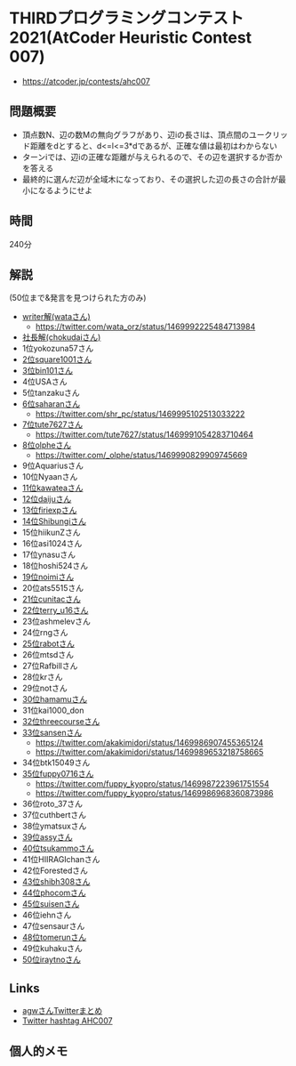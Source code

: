 # THIRDプログラミングコンテスト2021(AtCoder Heuristic Contest 007)
- https://atcoder.jp/contests/ahc007

## 問題概要
- 頂点数N、辺の数Mの無向グラフがあり、辺iの長さlは、頂点間のユークリッド距離をdとすると、d<=l<=3*dであるが、正確な値は最初はわからない
- ターンiでは、辺iの正確な距離が与えられるので、その辺を選択するか否かを答える
- 最終的に選んだ辺が全域木になっており、その選択した辺の長さの合計が最小になるようにせよ

## 時間
240分

## 解説
(50位まで&発言を見つけられた方のみ)

- [writer解(wataさん)](https://twitter.com/wata_orz/status/1469986628517376004)
    - https://twitter.com/wata_orz/status/1469992225484713984
- [社長解(chokudaiさん)](https://twitter.com/chokudai/status/1469987427393892353)
- 1位yokozuna57さん
- [2位square1001さん](https://twitter.com/square10011/status/1469986298685722633)
- [3位bin101さん](https://twitter.com/5bin101/status/1469992023121924101)
- 4位USAさん
- 5位tanzakuさん
- [6位saharanさん](https://twitter.com/shr_pc/status/1469989780809478147)
    - https://twitter.com/shr_pc/status/1469995102513033222
- [7位tute7627さん](https://twitter.com/tute7627/status/1469986542563491840)
    - https://twitter.com/tute7627/status/1469991054283710464
- [8位olpheさん](https://twitter.com/_olphe/status/1469985927556927494)
    - https://twitter.com/_olphe/status/1469990829909745669
- 9位Aquariusさん
- 10位Nyaanさん
- [11位kawateaさん](https://twitter.com/kawatea03/status/1469987323610013700)
- [12位daijuさん](https://twitter.com/WniKwo/status/1469987016536629248)
- [13位firiexpさん](https://twitter.com/m_idiri/status/1469986645013561346)
- [14位Shibungiさん](https://twitter.com/Shibungi_kyopro/status/1469987076926238720)
- 15位hiikunZさん
- 16位asi1024さん
- 17位ynasuさん
- 18位hoshi524さん
- [19位noimiさん](https://twitter.com/noimi_kyopro/status/1469986997582594050)
- 20位ats5515さん
- [21位cunitacさん](https://twitter.com/CUteNeuron/status/1469987798388453381)
- [22位terry_u16さん](https://twitter.com/terry_u16/status/1469991344982888448)
- 23位ashmelevさん
- 24位rngさん
- [25位rabotさん](https://twitter.com/tanaka_a8/status/1470010825666891785)
- 26位mtsdさん
- 27位Rafbillさん
- 28位krさん
- 29位notさん
- [30位hamamuさん](https://twitter.com/hamamu_kyopro/status/1470007379609931777)
- 31位kai1000_don
- [32位threecourseさん](https://twitter.com/threecourse/status/1469986759274803204)
- [33位sansenさん](https://twitter.com/akakimidori/status/1469986752370995206)
    - https://twitter.com/akakimidori/status/1469986907455365124
    - https://twitter.com/akakimidori/status/1469989653218758665
- 34位btk15049さん
- [35位fuppy0716さん](https://twitter.com/fuppy_kyopro/status/1469986470257901570)
    - https://twitter.com/fuppy_kyopro/status/1469987223961751554
    - https://twitter.com/fuppy_kyopro/status/1469986968360873986
- 36位roto_37さん
- 37位cuthbertさん
- 38位ymatsuxさん
- [39位assyさん](https://twitter.com/assy1028/status/1469988350279176192)
- [40位tsukammoさん](https://twitter.com/tsukammo/status/1469985929826021376)
- 41位HIIRAGIchanさん
- 42位Forestedさん
- [43位shibh308さん](https://twitter.com/shibh308/status/1469986167567581186)
- [44位phocomさん](https://twitter.com/_phocom/status/1469995485239078913)
- [45位suisenさん](https://twitter.com/_su1sen/status/1469986769383079937)
- 46位iehnさん
- 47位sensaurさん
- [48位tomerunさん](https://twitter.com/tomerun/status/1469986110281760774)
- 49位kuhakuさん
- [50位iraytnoさん](https://twitter.com/iray_tno/status/1469989827613700100)

## Links
- [agwさんTwitterまとめ](https://togetter.com/li/1815565)
- [Twitter hashtag AHC007](https://twitter.com/hashtag/AHC007)

## 個人的メモ
